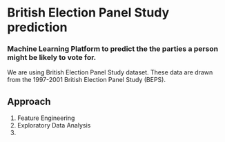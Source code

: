 # British Election Panel Study prediction

### Machine Learning Platform to predict the the parties a person might be likely to vote for.

We are using British Election Panel Study dataset.
These data are drawn from the 1997-2001 British Election Panel Study (BEPS).


## Approach

1. Feature Engineering 
2. Exploratory Data Analysis
2. 
